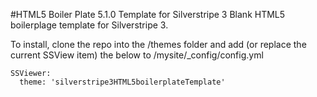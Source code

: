 #HTML5 Boiler Plate 5.1.0 Template for Silverstripe 3
Blank HTML5 boilerplage template for Silverstripe 3.

To install, clone the repo into the /themes folder and add (or replace the current SSView item) the below to /mysite/_config/config.yml

```
SSViewer:
  theme: 'silverstripe3HTML5boilerplateTemplate'
```